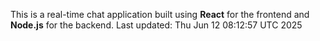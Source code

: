 This is a real-time chat application built using **React** for the frontend and **Node.js** for the backend.
Last updated: Thu Jun 12 08:12:57 UTC 2025
